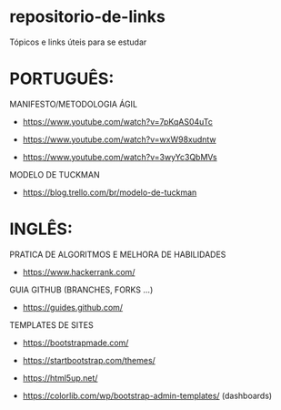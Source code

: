 # repositorio-de-links
Tópicos e links úteis para se estudar


# PORTUGUÊS:

MANIFESTO/METODOLOGIA ÁGIL

- https://www.youtube.com/watch?v=7pKqAS04uTc

- https://www.youtube.com/watch?v=wxW98xudntw

- https://www.youtube.com/watch?v=3wyYc3QbMVs


MODELO DE TUCKMAN

- https://blog.trello.com/br/modelo-de-tuckman



# INGLÊS:

PRATICA DE ALGORITMOS E MELHORA DE HABILIDADES

- https://www.hackerrank.com/


GUIA GITHUB (BRANCHES, FORKS ...)

- https://guides.github.com/

TEMPLATES DE SITES 

- https://bootstrapmade.com/

- https://startbootstrap.com/themes/

- https://html5up.net/

- https://colorlib.com/wp/bootstrap-admin-templates/ (dashboards)


